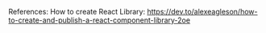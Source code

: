References:
How to create React Library: https://dev.to/alexeagleson/how-to-create-and-publish-a-react-component-library-2oe
